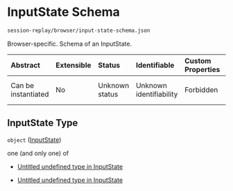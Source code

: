 # InputState Schema

```txt
session-replay/browser/input-state-schema.json
```

Browser-specific. Schema of an InputState.

| Abstract            | Extensible | Status         | Identifiable            | Custom Properties | Additional Properties | Access Restrictions | Defined In                                                                                              |
| :------------------ | :--------- | :------------- | :---------------------- | :---------------- | :-------------------- | :------------------ | :------------------------------------------------------------------------------------------------------ |
| Can be instantiated | No         | Unknown status | Unknown identifiability | Forbidden         | Allowed               | none                | [input-state-schema.json](../out/session-replay/browser/input-state-schema.json "open original schema") |

## InputState Type

`object` ([InputState](input-state-schema.md))

one (and only one) of

* [Untitled undefined type in InputState](input-state-schema-oneof-0.md "check type definition")

* [Untitled undefined type in InputState](input-state-schema-oneof-1.md "check type definition")
